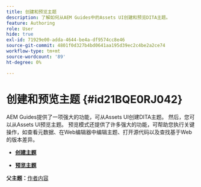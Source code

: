 ```yaml
---
title: 创建和预览主题
description: 了解如何从AEM Guides中的Assets UI创建和预览DITA主题。
feature: Authoring
role: User
hide: true
exl-id: 71929e00-adda-4644-be4a-df9574cc8e46
source-git-commit: 4801f0d327b4bd0641aa195d39ec2c4be2a2ce74
workflow-type: tm+mt
source-wordcount: '89'
ht-degree: 0%

---
```


# 创建和预览主题 {#id21BQE0RJ042}

AEM Guides提供了一项强大的功能，可从Assets UI创建DITA主题。 然后，您可以从Assets UI预览主题。 预览模式还提供了许多强大的功能，可帮助您执行关键操作，如查看元数据、在Web编辑器中编辑主题、打开源代码以及查找基于Web的版本差异。

- **[创建主题](web-editor-create-topics.md)**

- **[预览主题](web-editor-preview-topics.md)**


**父主题：**[&#x200B;作者内容](authoring-content.md)
